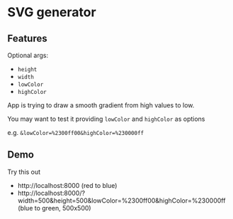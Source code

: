 # SVG generator

## Features

Optional args:

* `height`
* `width`
* `lowColor`
* `highColor`

App is trying to draw a smooth gradient from high values to low.

You may want to test it providing `lowColor` and `highColor` as options

e.g. `&lowColor=%2300ff00&highColor=%230000ff`

## Demo

Try this out

* http://localhost:8000 (red to blue)
* http://localhost:8000/?width=500&height=500&lowColor=%2300ff00&highColor=%230000ff (blue to green, 500x500)

